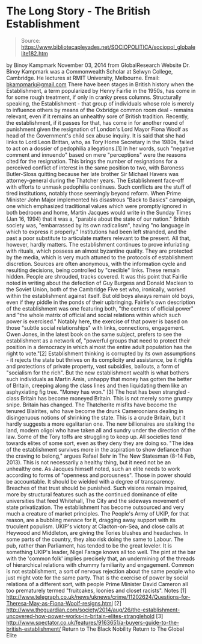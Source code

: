 # The Long Story - The British Establishment

> Source: https://www.bibliotecapleyades.net/SOCIOPOLITICA/sociopol_globalelite182.htm

by Binoy Kampmark November 03, 2014 from GlobalResearch Website
Dr. Binoy Kampmark was a Commonwealth Scholar at Selwyn College, Cambridge. He lectures at RMIT University, Melbourne.
Email: bkampmark@gmail.com
There have been stages in British history when the Establishment, a term popularized by Henry Fairlie in the 1950s, has come in for some rough treatment, if only in cranky press columns.
Structurally speaking, the Establishment - that group of individuals whose role is merely to influence others by means of the Oxbridge common room deal - remains relevant, even if it remains an unhealthy sore of British tradition. Recently, the establishment, if it passes for that, has come in for another round of punishment given the resignation of London's Lord Mayor Fiona Woolf as head of the Government's child sex abuse inquiry. It is said that she had links to Lord Leon Brittan, who, as Tory Home Secretary in the 1980s, failed to act on a dossier of pedophilia allegations.[1]
In her words, such "negative comment and innuendo" based on mere "perceptions" were the reasons cited for the resignation. This brings the number of resignations for a perceived conflict of interest in the same position to two, with Baroness Butler-Sloss quitting because her late brother Sir Michael Havers was attorney-general during the Thatcher years. The Establishment face-off with efforts to unmask pedophilia continues. Such conflicts are the stuff of tired institutions, notably those seemingly beyond reform.
When Prime Minister John Major implemented his disastrous "Back to Basics" campaign, one which emphasized traditional values which were promptly ignored in both bedroom and home, Martin Jacques would write in the Sunday Times (Jan 16, 1994) that it was a,
"parable about the state of our nation."
British society was,
"embarrassed by its own radicalism", having "no language in which to express it properly."
Institutions had been left stranded, and the past a poor substitute to articulate matters relevant to the present. All that, however, hardly matters. The establishment continues to prove infuriating with rituals, which possess an almost byzantine quality. They are protected by the media, which is very much attuned to the protocols of establishment discretion.
Sources are often anonymous, with the information cycle and resulting decisions, being controlled by "credible" links. These remain hidden.
People are shrouded, tracks covered. It was this point that Fairlie noted in writing about the defection of Guy Burgess and Donald Maclean to the Soviet Union, both of the Cambridge Five set who, ironically, worked within the establishment against itself.
But old boys always remain old boys, even if they piddle in the ponds of their upbringing. Fairlie's own description of the establishment was one featuring both,
"the centers of official power" and "the whole matrix of official and social relations within which such power is exercised."
Notably here, the exercise of that power is based on those "subtle social relationships" with links, connections, engagement. Owen Jones, in the latest book on the same subject, prefers to see the establishment as a network of,
"powerful groups that need to protect their position in a democracy in which almost the entire adult population has the right to vote."[2]
Establishment thinking is corrupted by its own assumptions - it rejects the state but thrives on its complicity and assistance, be it rights and protections of private property, vast subsidies, bailouts, a form of "socialism for the rich". But the new establishment wealth is what bothers such individuals as Martin Amis, unhappy that money has gotten the better of Britain, creeping along the class lines and then liquidating them like an asphyxiating fig tree.
"Money has won." [3]
The host has been strangled - class Britain has become moneyed Britain.
This is not merely some grumpy snipe. Britain has changed. The Thatcherite misfits have become the tenured Blairites, who have become the drunk Cameroonians dealing in disingenuous notions of shrinking the state.
This is a crude Britain, but it hardly suggests a more egalitarian one. The new billionaires are stalking the land, modern oligoi who have taken all and sundry under the direction of the law. Some of the Tory toffs are struggling to keep up. All societies tend towards elites of some sort, even as they deny they are doing so.
"The idea of the establishment survives more in the aspiration to show defiance than the craving to belong," argues Rafael Behr in The New Statesman (8-14 Feb, 2013).
This is not necessarily a healthy thing, but it need not be an unhealthy one.
As Jacques himself noted, such an elite needs to work according to forms of "openness and porousness". Those in power should be accountable. It should be wielded with a degree of transparency. Breaches of that trust should be punished. Such visions remain impaired, more by structural features such as the continued dominance of elite universities that feed Whitehall, The City and the sideways movement of state privatization.
The establishment has become outsourced and very much a creature of market principles.
The People's Army of UKIP, for that reason, are a bubbling menace for it, dragging away support with its truculent populism. UKIP's victory at Clacton-on-Sea, and close calls at Heywood and Middleton, are giving the Tories blushes and headaches. In some parts of the country, they also risk doing the same to Labour. The pub, rather than Parliament, has tended to be the great leveler. It is something UKIP's leader, Nigel Farage knows all too well.
The pint at the bar with the 'common folk' implies precisely that, an undermining of the threads of hierarchical relations with chummy familiarity and engagement. Common is not establishment, a sort of nervous rejection about the same people who just might vote for the same party.
That is the exercise of power by social relations of a different sort, with people Prime Minister David Cameron all too prematurely termed "fruitcakes, loonies and closet racists".
Notes
[1] http://www.telegraph.co.uk/news/uknews/crime/11202624/Questions-for-Theresa-May-as-Fiona-Woolf-resigns.html [2] http://www.theguardian.com/society/2014/aug/26/the-establishment-uncovered-how-power-works-in-britain-elites-stranglehold [3] http://www.spectator.co.uk/features/9163651/a-buyers-guide-to-the-british-establishment/
Return to The Black Nobility
Return to The Global Elite

